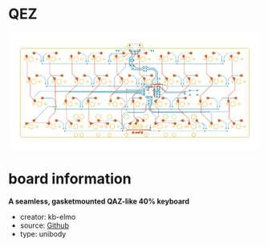 # QEZ

![preview](./qez_preview.png)

# board information
**A seamless, gasketmounted QAZ-like 40% keyboard**

- creator: kb-elmo
- source: [Github](https://github.com/kb-elmo/QEZ)
- type: unibody


